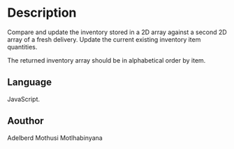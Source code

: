 # Description

Compare and update the inventory stored in a 2D array against a second 2D array of a fresh delivery. Update the current existing inventory item quantities.

The returned inventory array should be in alphabetical order by item.

## Language

JavaScript.

## Aouthor

Adelberd Mothusi Motlhabinyana
